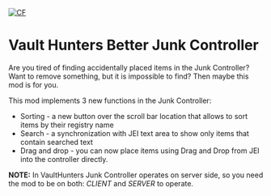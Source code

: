 <a href="https://www.curseforge.com/minecraft/mc-mods/vault-hunters-better-junk-controller"><img src="http://cf.way2muchnoise.eu/1092285.svg" alt="CF"></a>

# Vault Hunters Better Junk Controller

Are you tired of finding accidentally placed items in the Junk Controller? Want to remove something, but it is impossible to find? Then maybe this mod is for you.

This mod implements 3 new functions in the Junk Controller:

* Sorting - a new button over the scroll bar location that allows to sort items by their registry name
* Search - a synchronization with JEI text area to show only items that contain searched text
* Drag and drop - you can now place items using Drag and Drop from JEI into the controller directly.

**NOTE:**
In VaultHunters Junk Controller operates on server side, so you need the mod to be on both: _CLIENT_ and _SERVER_ to operate.